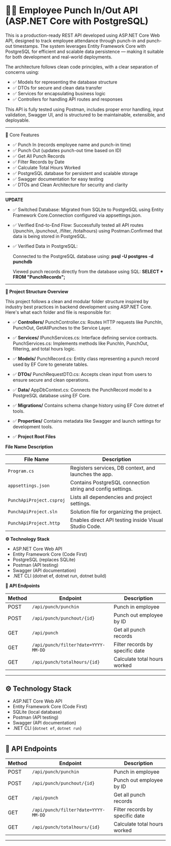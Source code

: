 # 👨‍💼 Employee Punch In/Out API (ASP.NET Core with PostgreSQL)

This is a production-ready REST API developed using ASP.NET Core Web API, designed to track employee attendance through punch-in and punch-out timestamps. The system leverages Entity Framework Core with PostgreSQL for efficient and scalable data persistence — making it suitable for both development and real-world deployments.

The architecture follows clean code principles, with a clear separation of concerns using:

- ✅ Models for representing the database structure
- ✅ DTOs for secure and clean data transfer
- ✅ Services for encapsulating business logic
- ✅ Controllers for handling API routes and responses
  
This API is fully tested using Postman, includes proper error handling, input validation, Swagger UI, and is structured to be maintainable, extensible, and deployable.

---

🚀 Core Features

- ✅ Punch In (records employee name and punch-in time)
- ✅ Punch Out (updates punch-out time based on ID)
- ✅ Get All Punch Records
- ✅ Filter Records by Date
- ✅ Calculate Total Hours Worked
- ✅ PostgreSQL database for persistent and scalable storage
- ✅ Swagger documentation for easy testing
- ✅ DTOs and Clean Architecture for security and clarity

---
**UPDATE**

- ✅ Switched Database: Migrated from SQLite to PostgreSQL using Entity Framework Core.Connection configured via appsettings.json.

- ✅ Verified End-to-End Flow: Successfully tested all API routes (/punchin, /punchout, /filter, /totalhours) using Postman.Confirmed that data is being stored in PostgreSQL.

- ✅ Verified Data in PostgreSQL:

     Connected to the PostgreSQL database using: **psql -U postgres -d punchdb**

     Viewed punch records directly from the database using SQL: **SELECT * FROM "PunchRecords";**

---

**🧠 Project Structure Overview**

This project follows a clean and modular folder structure inspired by industry best practices in backend development using ASP.NET Core. Here's what each folder and file is responsible for:

- ✅ **Controllers/**
     PunchController.cs: Routes HTTP requests like PunchIn, PunchOut, GetAllPunches to the Service Layer.
  
- ✅ **Services/**
     IPunchServices.cs: Interface defining service contracts.
     PunchServices.cs: Implements methods like PunchIn, PunchOut, filtering, and total hours logic.
  
- ✅ **Models/**
     PunchRecord.cs: Entity class representing a punch record used by EF Core to generate tables.
  
- ✅ **DTOs/**
     PunchRequestDTO.cs: Accepts clean input from users to ensure secure and clean operations.
  
- ✅ **Data/**
     AppDbContext.cs: Connects the PunchRecord model to a PostgreSQL database using EF Core.
  
- ✅ **Migrations/**
     Contains schema change history using EF Core dotnet ef tools.
  
- ✅ **Properties/**
     Contains metadata like Swagger and launch settings for development tools.
  
- ✅ **Project Root Files**
  

**File Name	Description**

| File Name                | Description                                                  |
|--------------------------|--------------------------------------------------------------|
| `Program.cs`             | Registers services, DB context, and launches the app.        |
| `appsettings.json`       | Contains PostgreSQL connection string and config settings.   |
| `PunchApiProject.csproj` | Lists all dependencies and project settings.                 |
| `PunchApiProject.sln`    | Solution file for organizing the project.                    |
| `PunchApiProject.http`   | Enables direct API testing inside Visual Studio Code.        |

**⚙️ Technology Stack**

- ASP.NET Core Web API
- Entity Framework Core (Code First)
- PostgreSQL (replaces SQLite)
- Postman (API testing)
- Swagger (API documentation)
- .NET CLI (dotnet ef, dotnet run, dotnet build)
  
**🔗 API Endpoints**

| Method | Endpoint                                | Description                     |
|--------|-----------------------------------------|---------------------------------|
| POST   | `/api/punch/punchin`                    | Punch in employee               |
| POST   | `/api/punch/punchout/{id}`              | Punch out employee by ID        |
| GET    | `/api/punch`                            | Get all punch records           |
| GET    | `/api/punch/filter?date=YYYY-MM-DD`     | Filter records by specific date |
| GET    | `/api/punch/totalhours/{id}`            | Calculate total hours worked    |

---

## ⚙️ Technology Stack

- ASP.NET Core Web API
- Entity Framework Core (Code First)
- SQLite (local database)
- Postman (API testing)
- Swagger (API documentation)
- .NET CLI (`dotnet ef`, `dotnet run`)

---

## 🔗 API Endpoints

| Method | Endpoint                            | Description                     |
|--------|-------------------------------------|---------------------------------|
| POST   | `/api/punch/punchin`                | Punch in employee               |
| POST   | `/api/punch/punchout/{id}`          | Punch out employee by ID        |
| GET    | `/api/punch`                        | Get all punch records           |
| GET    | `/api/punch/filter?date=YYYY-MM-DD` | Filter records by specific date |
| GET    | `/api/punch/totalhours/{id}`        | Calculate total hours worked    |

---
